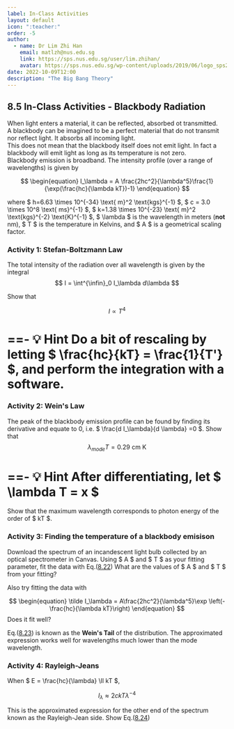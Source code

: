 ```yaml
---
label: In-Class Activities
layout: default
icon: ":teacher:"
order: -5
author:
  - name: Dr Lim Zhi Han
    email: matlzh@nus.edu.sg
    link: https://sps.nus.edu.sg/user/lim.zhihan/
    avatar: https://sps.nus.edu.sg/wp-content/uploads/2019/06/logo_sps20.png
date: 2022-10-09T12:00
description: "The Big Bang Theory"
---
```

## 8.5 In-Class Activities - Blackbody Radiation

When light enters a material, it can be reflected, absorbed ot transmitted.  
A blackbody can be imagined to be a perfect material that do not transmit nor reflect light. It absorbs all incoming light.  
This does not mean that the blackbody itself does not emit light. In fact a blackbody will emit light as long as its temperature is not zero.  
Blackbody emission is broadband. The intensity profile (over a range of wavelengths) is given by

<span id="8.22"></span>
$$
\begin{equation}
I_\lambda = A \frac{2hc^2}{\lambda^5}\frac{1}{\exp(\frac{hc}{\lambda kT})-1}
\end{equation}
$$

where $ h=6.63 \times 10^{-34} \text{ m}^2 \text{kgs}^{-1} $, $ c = 3.0 \times 10^8 \text{ ms}^{-1} $, $ k=1.38 \times 10^{-23} \text{ m}^2 \text{kgs}^{-2} \text{K}^{-1} $, $ \lambda $ is the wavelength in meters (**not** nm), $ T $ is the temperature in Kelvins, and $ A $ is a geometrical scaling factor.

### Activity 1: Stefan-Boltzmann Law
The total intensity of the radiation over all wavelength is given by the integral
$$
I = \int^{\infin}_0 I_\lambda d\lambda
$$ 

Show that

$$
I \propto T^4
$$

==- :bulb: Hint
Do a bit of rescaling by letting $ \frac{hc}{kT} = \frac{1}{T'} $, and perform the integration with a software.
===

### Activity 2: Wein's Law
The peak of the blackbody emission profile can be found by finding its derivative and equate to 0, i.e. $ \frac{d I_\lambda}{d \lambda} =0 $. Show that
$$
\lambda_{mode}T = 0.29 \text{ cm K}
$$

==- :bulb: Hint
After differentiating, let $ \lambda T = x $
===
Show that the maximum wavelength corresponds to photon energy of the order of $ kT $.

### Activity 3: Finding the temperature of a blackbody emisison
Download the spectrum of an incandescent light bulb collected by an optical spectrometer in Canvas.
Using $ A $ and $ T $ as your fitting parameter, fit the data with Eq.([8.22](#8.22))
What are the values of $ A $ and $ T $ from your fitting?


Also try fitting the data with

<span id="8.23"></span>
$$
\begin{equation}
\tilde I_\lambda = A\frac{2hc^2}{\lambda^5}\exp \left(-\frac{hc}{\lambda kT}\right)
\end{equation}
$$
Does it fit well?


Eq.([8.23](#8.23)) is known as the **Wein's Tail** of the distribution. The approximated expression works well for wavelengths much lower than the mode wavelength.

### Activity 4: Rayleigh-Jeans
When $ E = \frac{hc}{\lambda} \ll kT $,

<span id="8.24"></span>
$$
\begin{equation}
I_\lambda \approx 2ckT\lambda^{-4}
\end{equation}
$$

This is the approximated expression for the other end of the spectrum known as the Rayleigh-Jean side. Show Eq.([8.24](#8.24))